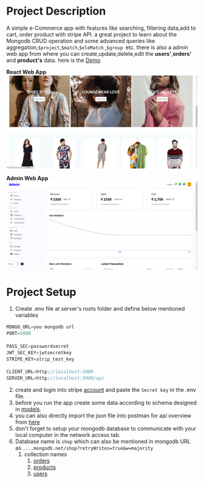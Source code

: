 # Project Description
A simple e-Commerce app with features like searching, filtering data,add to cart, order product with stripe API. a great project to learn about the Mongodb CRUD operation and some advanced queries like aggregation,`$project`,`$match`,`$eleMatch` ,`$group `etc. there is also a admin web app from where you can create,update,delete,edit the **users'**,**orders'** and **product's** data. here is the [Demo](https://www.instagram.com/reel/Cjh4qjVDPOr/)

**React Web App**
![ss1](assets/ecommerce-ss1.PNG)
<br/>

**Admin Web App**
![ss2](assets/ecommerce-ss2.PNG)

# Project Setup
1. Create .env file at server's roots folder and define below mentioned variables
```js
MONGO_URL=you mongodb url
PORT=5000

PASS_SEC=passwordsecret
JWT_SEC_KEY=jwtsecretkey
STRIPE_KEY=strip_test_key

CLIENT_URL=http://localhost:3000
SERVER_URL=http://localhost:5000/api

```
2. create and login into stripe [account](https://stripe.com/docs/development/dashboard/manage-api-keys) and paste the `Secret key` in the .env file.
3. before you run the app create some data according to schema designed in [models](server/models).
4. you can also directly import the json file into postman for api overview from [here](assets/postman/Ecommerce%20Backend%20API.postman_collection.json)
5. don't forget to setup your mongodb database to communicate with your local computer in the network access tab.
6. Database name is `shop` which can also be mentioned in mongodb URL as `....mongodb.net/shop?retryWrites=true&w=majority`
   1. collection names
        1. [orders](assets/mongodb/orders.json)
        2. [products](assets/mongodb/products.json)
        3. [users](assets/mongodb/users.json)
   